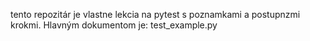 tento repozitár je vlastne lekcia na pytest s poznamkami a postupnzmi krokmi. Hlavným dokumentom je: test_example.py